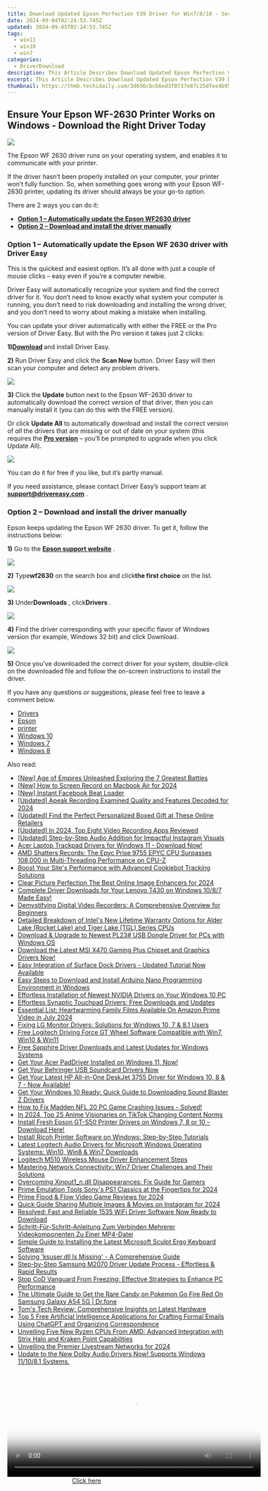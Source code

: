 ```yaml
---
title: Download Updated Epson Perfection V39 Driver for Win7/8/10 - Secure Your Print Jobs
date: 2024-09-04T02:24:53.745Z
updated: 2024-09-05T02:24:53.745Z
tags:
  - win11
  - win10
  - win7
categories:
  - DriverDownload
description: This Article Describes Download Updated Epson Perfection V39 Driver for Win7/8/10 - Secure Your Print Jobs
excerpt: This Article Describes Download Updated Epson Perfection V39 Driver for Win7/8/10 - Secure Your Print Jobs
thumbnail: https://thmb.techidaily.com/3d656cbcb6ed3f0737e87c15dfee4b95bfd8fca2d1ffd5bcbe3ae82b87b12f89.jpg
---
```


## Ensure Your Epson WF-2630 Printer Works on Windows - Download the Right Driver Today

![](https://images.drivereasy.com/wp-content/uploads/2019/10/2019-10-18_11-07-32.jpg)

 The Epson WF 2630 driver runs on your operating system, and enables it to communicate with your printer.

 If the driver hasn’t been properly installed on your computer, your printer won’t fully function. So, when something goes wrong with your Epson WF-2630 printer, updating its driver should always be your go-to option.

There are 2 ways you can do it:

* **[Option 1 – Automatically update the Epson WF2630 driver](https://tools.techidaily.com/drivereasy/download/)**
* **[Option 2 – Download and install the driver manually](https://tools.techidaily.com/drivereasy/download/)**

### **Option 1 – Automatically update** the Epson WF 2630 **driver** with Driver Easy

 This is the quickest and easiest option. It’s all done with just a couple of mouse clicks – easy even if you’re a computer newbie.

 Driver Easy will automatically recognize your system and find the correct driver for it. You don’t need to know exactly what system your computer is running, you don’t need to risk downloading and installing the wrong driver, and you don’t need to worry about making a mistake when installing.

 You can update your driver automatically with either the FREE or the Pro version of Driver Easy. But with the Pro version it takes just 2 clicks:

 **1)[Download](https://tools.techidaily.com/drivereasy/download/) [](https://tools.techidaily.com/drivereasy/download/)**  and install Driver Easy.

**2)** Run Driver Easy and click the **Scan Now** button. Driver Easy will then scan your computer and detect any problem drivers.

![](https://images.drivereasy.com/wp-content/uploads/2019/10/2019-10-17_12-11-59-7.jpg)

**3)** Click the **Update**  button next to the Epson WF-2630 driver to automatically download the correct version of that driver, then you can manually install it (you can do this with the FREE version).

 Or click **Update All** to automatically download and install the correct version of _all_ the drivers that are missing or out of date on your system (this requires the **[Pro version](https://tools.techidaily.com/drivereasy/download/)**  – you’ll be prompted to upgrade when you click Update All).

![](https://images.drivereasy.com/wp-content/uploads/2019/10/2019-10-18_11-03-55.jpg)

 You can do it for free if you like, but it’s partly manual.

 If you need assistance, please contact Driver Easy’s support team at [**support@drivereasy.com**](https://tools.techidaily.com/drivereasy/download/) .

### **Option 2 – Download and install the driver manually**

 Epson keeps updating the Epson WF 2630 driver. To get it, follow the instructions below:

**1)** Go to the **[Epson support website](https://epson.com/usa)**  .

![](https://images.drivereasy.com/wp-content/uploads/2019/10/2019-10-18_11-30-53-1024x402.jpg)

**2)** Type**wf2630** on the search box and click**the first choice** on the list.

![](https://images.drivereasy.com/wp-content/uploads/2019/10/2019-10-18_11-31-43-1024x475.jpg)

**3)** Under**Downloads** , click**Drivers** .

![](https://images.drivereasy.com/wp-content/uploads/2019/10/2019-10-18_11-33-46-1024x524.jpg)

**4)** Find the driver corresponding with your specific flavor of Windows version (for example, Windows 32 bit) and click Download.

![](https://images.drivereasy.com/wp-content/uploads/2019/10/2019-10-18_11-33-46-2-1024x329.jpg)

**5)** Once you’ve downloaded the correct driver for your system, double-click on the downloaded file and follow the on-screen instructions to install the driver.

 If you have any questions or suggestions, please feel free to leave a comment below.

* [Drivers](https://tools.techidaily.com/drivereasy/download/)
* [Epson](https://tools.techidaily.com/drivereasy/download/)
* [printer](https://tools.techidaily.com/drivereasy/download/)
* [Windows 10](https://tools.techidaily.com/drivereasy/download/)
* [Windows 7](https://tools.techidaily.com/drivereasy/download/)
* [Windows 8](https://tools.techidaily.com/drivereasy/download/)

<ins class="adsbygoogle"
     style="display:block"
     data-ad-format="autorelaxed"
     data-ad-client="ca-pub-7571918770474297"
     data-ad-slot="1223367746"></ins>



<ins class="adsbygoogle"
     style="display:block"
     data-ad-client="ca-pub-7571918770474297"
     data-ad-slot="8358498916"
     data-ad-format="auto"
     data-full-width-responsive="true"></ins>

<span class="atpl-alsoreadstyle">Also read:</span>
<div><ul>
<li><a href="https://screen-recording.techidaily.com/new-age-of-empires-unleashed-exploring-the-7-greatest-battles/"><u>[New] Age of Empires Unleashed  Exploring the 7 Greatest Battles</u></a></li>
<li><a href="https://desktop-recording.techidaily.com/new-how-to-screen-record-on-macbook-air-for-2024/"><u>[New] How to Screen Record on Macbook Air for 2024</u></a></li>
<li><a href="https://facebook-clips.techidaily.com/new-instant-facebook-beat-loader/"><u>[New] Instant Facebook Beat Loader</u></a></li>
<li><a href="https://screen-capture.techidaily.com/updated-apeak-recording-examined-quality-and-features-decoded-for-2024/"><u>[Updated] Apeak Recording Examined  Quality and Features Decoded for 2024</u></a></li>
<li><a href="https://some-knowledge.techidaily.com/updated-find-the-perfect-personalized-boxed-gift-at-these-online-retailers/"><u>[Updated] Find the Perfect Personalized Boxed Gift at These Online Retailers</u></a></li>
<li><a href="https://screen-recording.techidaily.com/updated-in-2024-top-eight-video-recording-apps-reviewed/"><u>[Updated] In 2024, Top Eight Video Recording Apps Reviewed</u></a></li>
<li><a href="https://fox-glue.techidaily.com/updated-step-by-step-audio-addition-for-impactful-instagram-visuals/"><u>[Updated] Step-by-Step Audio Addition for Impactful Instagram Visuals</u></a></li>
<li><a href="https://hardware-help.techidaily.com/acer-laptop-trackpad-drivers-for-windows-11-download-now/"><u>Acer Laptop Trackpad Drivers for Windows 11 - Download Now!</u></a></li>
<li><a href="https://hardware-help.techidaily.com/amd-shatters-records-the-epyc-prise-9755-epyc-cpu-surpasses-108000-in-multi-threading-performance-on-cpu-z/"><u>AMD Shatters Records: The Epyc Prise 9755 EPYC CPU Surpasses 108,000 in Multi-Threading Performance on CPU-Z</u></a></li>
<li><a href="https://data-safeguard.techidaily.com/boost-your-sites-performance-with-advanced-cookiebot-tracking-solutions/"><u>Boost Your Site's Performance with Advanced Cookiebot Tracking Solutions</u></a></li>
<li><a href="https://extra-resources.techidaily.com/clear-picture-perfection-the-best-online-image-enhancers-for-2024/"><u>Clear Picture Perfection  The Best Online Image Enhancers for 2024</u></a></li>
<li><a href="https://hardware-help.techidaily.com/1722973434644-complete-driver-downloads-for-your-lenovo-t430-on-windows-1087-made-easy/"><u>Complete Driver Downloads for Your Lenovo T430 on Windows 10/8/7 Made Easy!</u></a></li>
<li><a href="https://techno-recovery.techidaily.com/demystifying-digital-video-recorders-a-comprehensive-overview-for-beginners/"><u>Demystifying Digital Video Recorders: A Comprehensive Overview for Beginners</u></a></li>
<li><a href="https://hardware-help.techidaily.com/detailed-breakdown-of-intels-new-lifetime-warranty-options-for-alder-lake-rocket-lake-and-tiger-lake-tgl-series-cpus/"><u>Detailed Breakdown of Intel's New Lifetime Warranty Options for Alder Lake (Rocket Lake) and Tiger Lake (TGL) Series CPUs</u></a></li>
<li><a href="https://hardware-help.techidaily.com/download-and-upgrade-to-newest-pl23-usb-dongle-driver-for-pcs-with-windows-os/"><u>Download & Upgrade to Newest PL23# USB Dongle Driver for PCs with Windows OS</u></a></li>
<li><a href="https://hardware-help.techidaily.com/1722958969874-download-the-latest-msi-x470-gaming-plus-chipset-and-graphics-drivers-now/"><u>Download the Latest MSI X470 Gaming Plus Chipset and Graphics Drivers Now!</u></a></li>
<li><a href="https://hardware-help.techidaily.com/easy-integration-of-surface-dock-drivers-updated-tutorial-now-available/"><u>Easy Integration of Surface Dock Drivers - Updated Tutorial Now Available</u></a></li>
<li><a href="https://hardware-help.techidaily.com/easy-steps-to-download-and-install-arduino-nano-programming-environment-in-windows/"><u>Easy Steps to Download and Install Arduino Nano Programming Environment in Windows</u></a></li>
<li><a href="https://hardware-help.techidaily.com/effortless-installation-of-newest-nvidia-drivers-on-your-windows-10-pc/"><u>Effortless Installation of Newest NVIDIA Drivers on Your Windows 10 PC</u></a></li>
<li><a href="https://hardware-help.techidaily.com/effortless-synaptic-touchpad-drivers-free-downloads-and-updates/"><u>Effortless Synaptic Touchpad Drivers: Free Downloads and Updates</u></a></li>
<li><a href="https://tech-renaissance.techidaily.com/essential-list-heartwarming-family-films-available-on-amazon-prime-video-in-july-2024/"><u>Essential List: Heartwarming Family Films Available On Amazon Prime Video in July 2024</u></a></li>
<li><a href="https://hardware-help.techidaily.com/fixing-lg-monitor-drivers-solutions-for-windows-10-7-and-81-users/"><u>Fixing LG Monitor Drivers: Solutions for Windows 10, 7 & 8.1 Users</u></a></li>
<li><a href="https://hardware-help.techidaily.com/free-logitech-driving-force-gt-wheel-software-compatible-with-win7-win10-and-win11/"><u>Free Logitech Driving Force GT Wheel Software Compatible with Win7, Win10 & Win11</u></a></li>
<li><a href="https://hardware-help.techidaily.com/free-sapphire-driver-downloads-and-latest-updates-for-windows-systems/"><u>Free Sapphire Driver Downloads and Latest Updates for Windows Systems</u></a></li>
<li><a href="https://hardware-help.techidaily.com/get-your-acer-paddriver-installed-on-windows-11-now/"><u>Get Your Acer PadDriver Installed on Windows 11, Now!</u></a></li>
<li><a href="https://hardware-help.techidaily.com/1722964808760-get-your-behringer-usb-soundcard-drivers-now/"><u>Get Your Behringer USB Soundcard Drivers Now</u></a></li>
<li><a href="https://hardware-help.techidaily.com/get-your-latest-hp-all-in-one-deskjet-3755-driver-for-windows-10-8-and-7-now-available/"><u>Get Your Latest HP All-in-One DeskJet 3755 Driver for Windows 10, 8 & 7 - Now Available!</u></a></li>
<li><a href="https://hardware-help.techidaily.com/get-your-windows-10-ready-quick-guide-to-downloading-sound-blaster-z-drivers/"><u>Get Your Windows 10 Ready: Quick Guide to Downloading Sound Blaster Z Drivers</u></a></li>
<li><a href="https://win-able.techidaily.com/1723000094553-how-to-fix-madden-nfl-20-pc-game-crashing-issues-solved/"><u>How to Fix Madden NFL 20 PC Game Crashing Issues - Solved!</u></a></li>
<li><a href="https://tiktok-video-recordings.techidaily.com/in-2024-top-25-anime-visionaries-on-tiktok-changing-content-norms/"><u>In 2024, Top 25 Anime Visionaries on TikTok Changing Content Norms</u></a></li>
<li><a href="https://hardware-help.techidaily.com/install-fresh-epson-gt-s50-printer-drivers-on-windows-7-8-or-10-download-here/"><u>Install Fresh Epson GT-S50 Printer Drivers on Windows 7, 8 or 10 – Download Here!</u></a></li>
<li><a href="https://hardware-help.techidaily.com/install-ricoh-printer-software-on-windows-step-by-step-tutorials/"><u>Install Ricoh Printer Software on Windows: Step-by-Step Tutorials</u></a></li>
<li><a href="https://hardware-help.techidaily.com/latest-logitech-audio-drivers-for-microsoft-windows-operating-systems-win10-win8-and-win7-downloads/"><u>Latest Logitech Audio Drivers for Microsoft Windows Operating Systems: Win10, Win8 & Win7 Downloads</u></a></li>
<li><a href="https://hardware-help.techidaily.com/logitech-m510-wireless-mouse-driver-enhancement-steps/"><u>Logitech M510 Wireless Mouse Driver Enhancement Steps</u></a></li>
<li><a href="https://hardware-help.techidaily.com/mastering-network-connectivity-win7-driver-challenges-and-their-solutions/"><u>Mastering Network Connectivity: Win7 Driver Challenges and Their Solutions</u></a></li>
<li><a href="https://tech-recovery.techidaily.com/overcoming-xinput1ndll-disappearances-fix-guide-for-gamers/"><u>Overcoming Xinput1_n.dll Disappearances: Fix Guide for Gamers</u></a></li>
<li><a href="https://digital-screen-recording.techidaily.com/prime-emulation-tools-sonys-ps1-classics-at-the-fingertips-for-2024/"><u>Prime Emulation Tools  Sony's PS1 Classics at the Fingertips for 2024</u></a></li>
<li><a href="https://screen-mirroring-recording.techidaily.com/prime-flood-and-flow-video-game-reviews-for-2024/"><u>Prime Flood & Flow Video Game Reviews for 2024</u></a></li>
<li><a href="https://instagram-video-recordings.techidaily.com/quick-guide-sharing-multiple-images-and-movies-on-instagram-for-2024/"><u>Quick Guide  Sharing Multiple Images & Movies on Instagram for 2024</u></a></li>
<li><a href="https://hardware-help.techidaily.com/resolved-fast-and-reliable-1535-wifi-driver-software-now-ready-to-download/"><u>Resolved: Fast and Reliable 1535 WiFi Driver Software Now Ready to Download</u></a></li>
<li><a href="https://tech-revival.techidaily.com/schritt-fur-schritt-anleitung-zum-verbinden-mehrerer-videokomponenten-zu-einer-mp4-datei/"><u>Schritt-Für-Schritt-Anleitung Zum Verbinden Mehrerer Videokomponenten Zu Einer MP4-Datei</u></a></li>
<li><a href="https://hardware-help.techidaily.com/simple-guide-to-installing-the-latest-microsoft-sculpt-ergo-keyboard-software/"><u>Simple Guide to Installing the Latest Microsoft Sculpt Ergo Keyboard Software</u></a></li>
<li><a href="https://technical-tips.techidaily.com/solving-ksuserdll-is-missing-a-comprehensive-guide/"><u>Solving 'ksuser.dll Is Missing' - A Comprehensive Guide</u></a></li>
<li><a href="https://hardware-help.techidaily.com/step-by-step-samsung-m2070-driver-update-process-effortless-and-rapid-results/"><u>Step-by-Step Samsung M2070 Driver Update Process - Effortless & Rapid Results</u></a></li>
<li><a href="https://program-issues.techidaily.com/stop-cod-vanguard-from-freezing-effective-strategies-to-enhance-pc-performance/"><u>Stop CoD Vanguard From Freezing: Effective Strategies to Enhance PC Performance</u></a></li>
<li><a href="https://change-location.techidaily.com/the-ultimate-guide-to-get-the-rare-candy-on-pokemon-go-fire-red-on-samsung-galaxy-a54-5g-drfone-by-drfone-virtual-android/"><u>The Ultimate Guide to Get the Rare Candy on Pokemon Go Fire Red On Samsung Galaxy A54 5G | Dr.fone</u></a></li>
<li><a href="https://hardware-help.techidaily.com/toms-tech-review-comprehensive-insights-on-latest-hardware/"><u>Tom's Tech Review: Comprehensive Insights on Latest Hardware</u></a></li>
<li><a href="https://tech-revival.techidaily.com/top-5-free-artificial-intelligence-applications-for-crafting-formal-emails-using-chatgpt-and-organizing-correspondence/"><u>Top 5 Free Artificial Intelligence Applications for Crafting Formal Emails Using ChatGPT and Organizing Correspondence</u></a></li>
<li><a href="https://hardware-help.techidaily.com/unveiling-five-new-ryzen-cpus-from-amd-advanced-integration-with-strix-halo-and-kraken-point-capabilities/"><u>Unveiling Five New Ryzen CPUs From AMD: Advanced Integration with Strix Halo and Kraken Point Capabilities</u></a></li>
<li><a href="https://some-guidance.techidaily.com/unveiling-the-premier-livestream-networks-for-2024/"><u>Unveiling the Premier Livestream Networks for 2024</u></a></li>
<li><a href="https://hardware-help.techidaily.com/update-to-the-new-dolby-audio-drivers-now-supports-windows-111081-systems/"><u>Update to the New Dolby Audio Drivers Now! Supports Windows 11/10/8.1 Systems.</u></a></li>
</ul></div>

<!-- affiliate ads begin -->
<span id="1993652">
					<video width="576" height="240" style="cursor:pointer"
           poster="//a.impactradius-go.com/display-clicktoplayimage/1993652.png"
           onclick="if(!this.playClicked){this.play();this.setAttribute('controls',true);this.playClicked=true;}">
	   <source src="//a.impactradius-go.com/display-ad/22993-1993652">
	   <img src="//a.impactradius-go.com/display-clicktoplayimage/1993652.png" style="border: none; height: 100%; width: 100%; object-fit: contain">
	</video>
	<div style="width:360px;text-align:center"><a href="javascript:window.open(decodeURIComponent('https%3A%2F%2Fhomestyler.sjv.io%2Fc%2F5597632%2F1993652%2F22993'), '_blank');void(0);">Click here</a></div>
</span>
<img height="0" width="0" src="https://imp.pxf.io/i/5597632/1993652/22993" style="position:absolute;visibility:hidden;" border="0" />
<!-- affiliate ads end -->